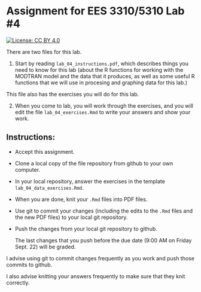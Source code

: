 # Assignment for EES 3310/5310 Lab #4

[![License: CC BY 4.0](https://img.shields.io/badge/License-CC%20BY%204.0-lightgrey.svg)](https://creativecommons.org/licenses/by/4.0/)

There are two files for this lab.

1. Start by reading `lab_04_instructions.pdf`, which describes things you need
to know for this lab (about the R functions for working with the MODTRAN model
and the data that it produces, as well as some useful R functions that we will
use in procesing and graphing data for this lab.)

This file also has the exercises you will do for this lab.

2. When you come to lab, you will work through the exercises, and you will
edit the file `lab_04_exercises.Rmd` to write your answers and show your
work.

## Instructions:

* Accept this assignment.
* Clone a local copy of the file repository from github to your
  own computer.
* In your local repository, answer the exercises in the template
  `lab_04_data_exercises.Rmd`.
* When you are done, knit your `.Rmd` files into PDF files.
* Use git to commit your changes (including the edits to the `.Rmd` files
  and the new PDF files) to your local git repository.
* Push the changes from your local git repository to github.

    The last changes that you push before the due date (9:00 AM on Friday 
    Sept. 22) will be graded.

I advise using git to commit changes frequently as you work and push those commits
to github.

I also advise knitting your answers frequently to make sure that they 
knit correctly.
